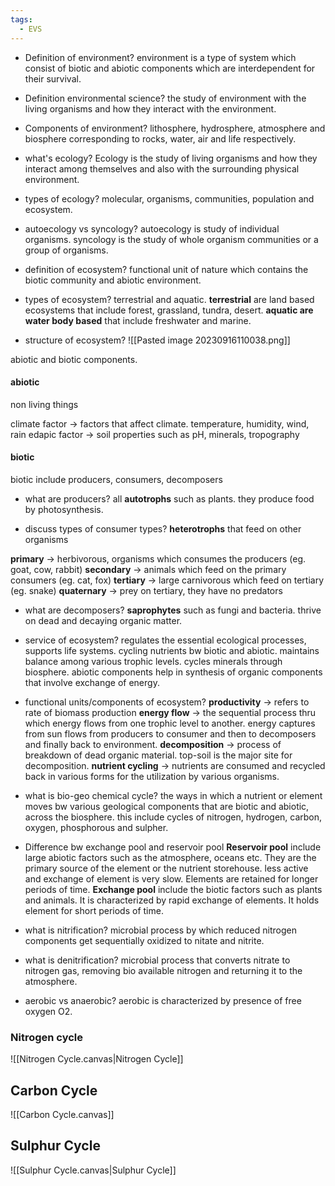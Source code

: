 ```yaml
---
tags:
  - EVS
---
```


- Definition of environment?
environment is a type of system which consist of biotic and abiotic components which are interdependent for their survival.

- Definition environmental science?
the study of environment with the living organisms and how they interact with the environment. 

- Components of environment?
lithosphere, hydrosphere, atmosphere and biosphere corresponding to rocks, water, air and life respectively.

- what's ecology?
Ecology is the study of living organisms and how they interact among themselves and also with the surrounding physical environment.

- types of ecology?
molecular, organisms, communities, population and ecosystem.

- autoecology vs syncology?
autoecology is study of individual organisms. syncology is the study of whole organism communities or a group of organisms.

- definition of ecosystem?
functional unit of nature which contains the biotic community and abiotic environment.

- types of ecosystem?
terrestrial and aquatic. **terrestrial** are land based ecosystems that include forest, grassland, tundra, desert.
**aquatic are water body based** that include freshwater and marine.

- structure of ecosystem?
![[Pasted image 20230916110038.png]]

abiotic and biotic components. 

#### abiotic
non living things

climate factor -> factors that affect climate.  temperature, humidity, wind, rain 
edapic factor -> soil properties such as pH, minerals, tropography

#### biotic
biotic include producers, consumers, decomposers

- what are producers?
all **autotrophs** such as plants. they produce food by photosynthesis. 

- discuss types of consumer types?
**heterotrophs** that feed on other organisms

**primary** -> herbivorous, organisms which consumes the producers (eg. goat, cow, rabbit)
**secondary** -> animals which feed on the primary consumers (eg. cat, fox)
**tertiary** -> large carnivorous which feed on tertiary (eg. snake)
**quaternary** -> prey on tertiary, they have no predators

- what are decomposers?
**saprophytes** such as fungi and bacteria. thrive on dead and decaying organic matter. 

- service of ecosystem?
regulates the essential ecological processes, supports life systems. 
cycling nutrients bw biotic and abiotic.
maintains balance among various trophic levels.
cycles minerals through biosphere.
abiotic components help in synthesis of organic components that involve exchange of energy.

- functional units/components of ecosystem?
**productivity** -> refers to rate of biomass production
**energy flow** -> the sequential process thru which energy flows from one trophic level to another. energy captures from sun flows from producers to consumer and then to decomposers and finally back to environment.
**decomposition** -> process of breakdown of dead organic material. top-soil is the major site for decomposition.
**nutrient cycling** -> nutrients are consumed and recycled back in various forms for the utilization by various organisms. 

- what is bio-geo chemical cycle?
the ways in which a nutrient or element moves bw various geological components that are biotic and abiotic, across the biosphere. 
this include cycles of nitrogen, hydrogen, carbon, oxygen, phosphorous and sulpher.

- Difference bw exchange pool and reservoir pool
**Reservoir pool** include large abiotic factors such as the atmosphere, oceans etc. They are the primary source of the element or the nutrient storehouse. less active and exchange of element is very slow. Elements are retained for longer periods of time.
**Exchange pool** include the biotic factors such as plants and animals. It is characterized by rapid exchange of elements. It holds element for short periods of time. 

- what is nitrification?
microbial process by which reduced nitrogen components get sequentially oxidized to nitate and nitrite.

- what is denitrification?
microbial process that converts nitrate to nitrogen gas, removing bio available nitrogen and returning it to the atmosphere.

- aerobic vs anaerobic?
aerobic is characterized by presence of free oxygen O2.

### Nitrogen cycle

![[Nitrogen Cycle.canvas|Nitrogen Cycle]]

## Carbon Cycle

![[Carbon Cycle.canvas]]
## Sulphur Cycle

![[Sulphur Cycle.canvas|Sulphur Cycle]]